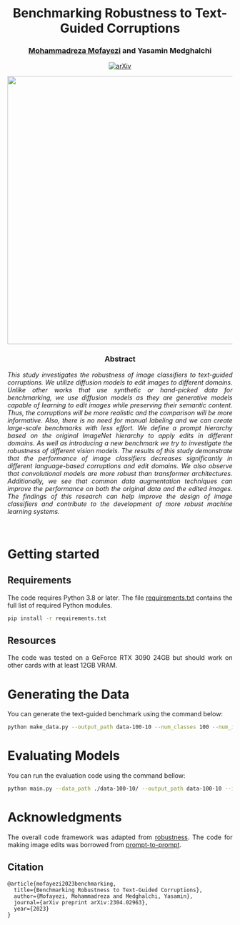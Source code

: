 <div align="center">
<h1> Benchmarking Robustness to Text-Guided Corruptions </h1>
<h3>

[Mohammadreza Mofayezi](https://github.com/ckoorosh) and Yasamin Medghalchi </h3>

[![arXiv](https://img.shields.io/badge/arXiv-2110.02711-red)](https://arxiv.org/abs/2304.02963)

<image src="docs/Overview.png" width="600">
</div>

<div align="center"> <h3> Abstract </h3>  </div>
<div align="justify">

*This study investigates the robustness of image classifiers to text-guided corruptions. We utilize diffusion models to edit images to different domains. Unlike other works that use synthetic or hand-picked data for benchmarking, we use diffusion models as they are generative models capable of learning to edit images while preserving their semantic content. Thus, the corruptions will be more realistic and the comparison will be more informative. Also, there is no need for manual labeling and we can create large-scale benchmarks with less effort. We define a prompt hierarchy based on the original ImageNet hierarchy to apply edits in different domains. As well as introducing a new benchmark we try to investigate the robustness of different vision models. The results of this study demonstrate that the performance of image classifiers decreases significantly in different language-based corruptions and edit domains. We also observe that convolutional models are more robust than transformer architectures. Additionally, we see that common data augmentation techniques can improve the performance on both the original data and the edited images. The findings of this research can help improve the design of image classifiers and contribute to the development of more robust machine learning systems.*

</br>

# Getting started

## Requirements
The code requires Python 3.8 or later. The file [requirements.txt](requirements.txt) contains the full list of required Python modules.
```bash
pip install -r requirements.txt
```

## Resources
The code was tested on a GeForce RTX 3090 24GB but should work on other cards with at least 12GB VRAM.

# Generating the Data
You can generate the text-guided benchmark using the command below:
```bash
python make_data.py --output_path data-100-10 --num_classes 100 --num_images 10 --sub_class all --seed 10
```

# Evaluating Models
You can run the evaluation code using the command bellow:
```bash
python main.py --data_path ./data-100-10/ --output_path data-100-10 --imagenet_path /imagenet/val/
```

# Acknowledgments

The overall code framework was adapted from [robustness](https://github.com/hendrycks/robustness).
The code for making image edits was borrowed from [prompt-to-prompt](https://github.com/google/prompt-to-prompt).

## Citation

```
@article{mofayezi2023benchmarking,
  title={Benchmarking Robustness to Text-Guided Corruptions},
  author={Mofayezi, Mohammadreza and Medghalchi, Yasamin},
  journal={arXiv preprint arXiv:2304.02963},
  year={2023}
}
```
